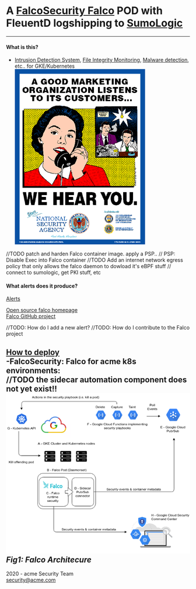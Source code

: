 # A [FalcoSecurity Falco](https://github.com/falcosecurity/falco) POD with FleuentD logshipping to [SumoLogic](https://www.sumologic.com)          
---
#### What is this?
- [Intrusion Detection System](https://en.wikipedia.org/wiki/Intrusion_detection_system), [File Integrity Monitoring](https://en.wikipedia.org/wiki/File_integrity_monitoring), [Malware detection](https://en.wikipedia.org/wiki/Malware), etc.. for GKE/Kubernetes 
![NSA Cares!](./docs/nsawehea.gif)  

//TODO patch and harden Falco container image. apply a PSP.. 
// PSP: Disable Exec into Falco container
//TODO Add an internet network egress policy that only allows the falco daemon to dowload it's eBPF stuff
// connect to sumologic, get PKI stuff, etc

#### What alerts does it produce?     
[Alerts](https://docs.google.com/spreadsheets/d/1u0X_YQidMaSfy3R0tvJysYKtVROtwQlgQfv7yLZl-2c/edit#gid=722477837)    

[Open source falco homepage](https://falco.org)     
[Falco GitHub project](https://github.com/falcosecurity/falco)    

//TODO: How do I add a new alert?
//TODO: How do I contribute to the Falco project

[How to deploy](./docs/deploy.md)     
-FalcoSecurity: Falco for acme k8s environments:    
//TODO the sidecar automation component does not yet exist!!
![Falco Architecure](./docs/falco_and_google_pubsub_architecture.png)    
*Fig1: Falco Architecure*
---
2020 - acme Security Team    
security@acme.com   
